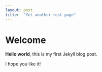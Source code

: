 ```yaml
---
layout: post
title:  "Yet another test page"
---
```


# Welcome

**Hello world**, this is my first Jekyll blog post.

I hope you like it!
